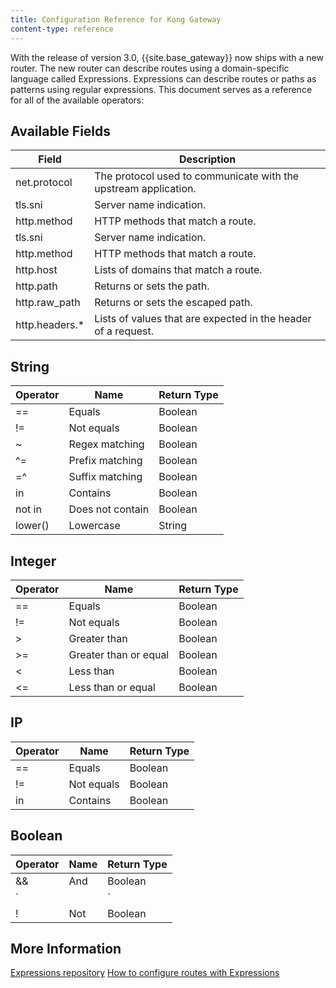 ```yaml
---
title: Configuration Reference for Kong Gateway
content-type: reference
---
```


With the release of version 3.0, {{site.base_gateway}} now ships with a new router. The new router can describe routes using a domain-specific language called Expressions. Expressions can describe routes or paths as patterns using regular expressions. This document serves as a reference for all of the available operators: 


## Available Fields

| Field | Description |
| --- | ----------- | 
| net.protocol | The protocol used to communicate with the upstream application.  |
| tls.sni  | Server name indication. | 
| http.method | HTTP methods that match a route. |
| tls.sni  | Server name indication. | 
| http.method | HTTP methods that match a route. | 
| http.host  | Lists of domains that match a route. | 
| http.path | Returns or sets the path. | 
| http.raw_path| Returns or sets the escaped path. | 
| http.headers.* |  Lists of values that are expected in the header of a request. | 

## String

| Operator | Name | Return Type | 
| --- | ----------- | --- | 
| == | Equals | Boolean|
| != | Not equals | Boolean|
| ~ | Regex matching | Boolean|
| ^= | Prefix matching | Boolean|
| =^ | Suffix matching | Boolean|
| in | Contains | Boolean|
| not in | Does not contain | Boolean|
| lower() | Lowercase | String|

## Integer

| Operator | Name | Return Type | 
| --- | ----------- | --- | 
| == | Equals | Boolean|
| != | Not equals| Boolean|
| > | Greater than | Boolean|
| >= | Greater than or equal | Boolean|
| < | Less than | Boolean|
| <= | Less than or equal | Boolean|

## IP 

| Operator | Name | Return Type | 
| --- | ----------- | --- | 
| == | Equals | Boolean|
| != | Not equals | Boolean|
| in | Contains | Boolean|

## Boolean

| Operator | Name | Return Type | 
| --- | ----------- | --- | 
| && | And | Boolean|
| `||` | Or | Boolean|
| ! | Not | Boolean|



## More Information

[Expressions repository](https://github.com/Kong/atc-router#table-of-contents)
[How to configure routes with Expressions](gateway/latest/understanding-kong/how-to/router-atc/)